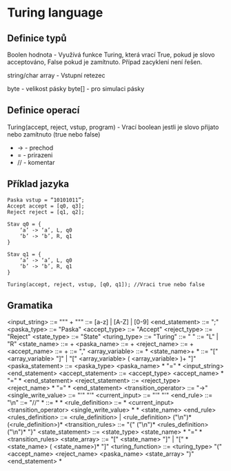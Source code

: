 # Turing language
## Definice typů

Boolen hodnota - Využívá funkce Turing, která vrací True, pokud je slovo acceptováno, False pokud je zamítnuto. Případ zacyklení není řešen.

string/char array - Vstupní retezec

byte - velikost pásky
byte[] - pro simulaci pásky

## Definice operací

Turing(accept, reject, vstup, program) - Vrací boolean jestli je slovo přijato nebo zamítnuto (true nebo false)

- -> 	- prechod
- = 	- prirazeni
- //  	- komentar

## Příklad jazyka

```
Paska vstup = “10101011”;
Accept accept = [q0, q3];
Reject reject = [q1, q2];

Stav q0 = {
	‘a’ -> ‘a’, L, q0
	‘b’ -> ‘b’, R, q1
}

Stav q1 = {
	‘a’ -> ‘a’, L, q0
	‘b’ -> ‘b’, R, q1
}

Turing(accept, reject, vstup, [q0, q1]); //Vraci true nebo false
```
## Gramatika
<input_string> ::= "\"" <alfabet>+ "\""
<alfabet> ::= [a-z] | [A-Z] | [0-9]
<end_statement> ::= ";"
<paska_type> ::= "Paska"
<accept_type> ::= "Accept"
<reject_type> ::= "Reject"
<state_type> ::= "State"
<turing_type> ::= "Turing"
<space> ::= " "
<keyword> ::= "L" | "R"
<state_name> ::= <alfabet>+
<paska_name> ::= <alfabet>+
<reject_name> ::= <alfabet>+
<accept_name> ::= <alfabet>+
<separator> ::= ","
<array_variable> ::= <space>* <state_name>+ <space>*
<array> ::= "["  <array_variable> "]" |  "[" <array_variable> (<separator> <array_variable> )+ "]"
<paska_statement> ::= <paska_type> <space> <paska_name> <space>* "=" <space>* <input_string> <end_statement>
<accept_statement> ::= <accept_type> <space> <accept_name> <space>* "=" <space>* <array> <end_statement>
<reject_statement> ::= <reject_type> <space> <reject_name> <space>* "=" <space>* <array> <end_statement>
<transition_operator> ::= "->"
<single_write_value> ::= "'" <alfabet> "'"
<current_input> ::= "'" <alfabet> "'"
<end_rule> ::= "\n"
<comment> ::= "//" <alfabet>*
<divider> ::= <space>* <separator> <space>*
<rule_definition> ::= <space>* <current_input> <space> <transition_operator> <space> <single_write_value> <separator> <space>* <keyword> <separator> <space>* <state_name> <end_rule> 
<rules_definition> ::= <rule_definition> | <rule_definition> ("\n")* (<rule_definition>)* 
<transition_rules> ::= "{" ("\n")* <rules_definition> ("\n")* "}"
<state_statement> ::= <state_type> <space> <state_name> <space>* "=" <space>* <transition_rules>
<state_array> ::= "[" <state_name> "]" | "[" <space>* <state_name> (<divider>  <state_name>)* "]"
<turing_function> ::= <turing_type> "(" <accept_name> <divider> <reject_name> <divider> <paska_name> <divider> <state_array> ")" <end_statement> <comment>*
